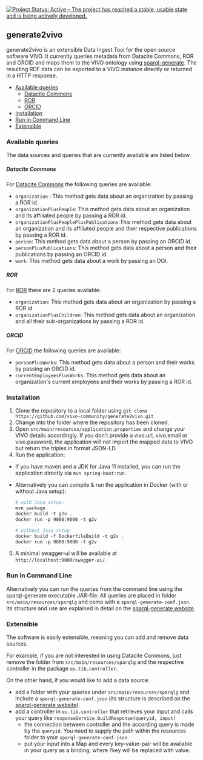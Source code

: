 [![Project Status: Active – The project has reached a stable, usable state and is being actively developed.](https://www.repostatus.org/badges/latest/active.svg)](https://www.repostatus.org/#active)

## generate2vivo
generate2vivo is an extensible Data Ingest Tool for the open source software VIVO. 
It currently queries metadata from Datacite Commons, ROR and ORCID
and maps them to the VIVO ontology using [sparql-generate](https://ci.mines-stetienne.fr/sparql-generate/index.html).
The resulting RDF data can be exported to a VIVO instance directly or returned in a HTTP response.

- [Available queries](#available-queries)
  + [Datacite Commons](#datacite-commons)
  + [ROR](#ror)
  + [ORCID](#orcid)
- [Installation](#installation)
- [Run in Command Line](#run-in-command-line)
- [Extensible](#extensible)

### Available queries
The data sources and queries that are currently available are listed below.

##### Datacite Commons
For [Datacite Commons](https://commons.datacite.org/) the following queries are available:
* `organization` : This method gets data about an organization by passing a ROR id.
* `organizationPlusPeople`: This method gets data about an organization and its affiliated people by passing a ROR id.
* `organizationPlusPeoplePlusPublications`:This method gets data about an organization and its affiliated people and their respective publications by passing a ROR id.
* `person`: This method gets data about a person by passing an ORCID id.
* `personPlusPublications`: This method gets data about a person and their publications by passing an ORCID id.
* `work`: This method gets data about a work by passing an DOI.

##### ROR
For [ROR](https://ror.org/) there are 2 queries available:
* `organization`: This method gets data about an organization by passing a ROR id.
* `organizationPlusChildren`: This method gets data about an organization and all their sub-organizations by passing a ROR id.

##### ORCID
For [ORCID](https://orcid.org/) the following queries are available:
* `personPlusWorks`: This method gets data about a person and their works by passing an ORCID id.
* `currentEmployeesPlusWorks`: This method gets data about an organization's current employees and their works by passing a ROR id.



### Installation
1. Clone the repository to a local folder using `git clone https://github.com/vivo-community/generate2vivo.git`
2. Change into the folder where the repository has been cloned. 
3. Open `src/main/resources/application.properties` and change your VIVO details accordingly. 
   If you don't provide a vivo.url, vivo.email or vivo.password, the application will not import the mapped data to VIVO but return the triples in format JSON-LD.
3. Run the application:
  * If you have maven and a JDK for Java 11 installed, you can run the application directly via `mvn spring-boot:run`. 

  * Alternatively you can compile & run the application in Docker (with or without Java setup):
    ```dockerfile
    # with Java setup:
    mvn package
    docker build -t g2v .
    docker run -p 9000:9000 -t g2v
    
    # without Java setup
    docker build -f DockerfileBuild -t g2v .
    docker run -p 9000:9000 -t g2v

5. A minimal swagger-ui will be available at `http://localhost:9000/swagger-ui/`.

### Run in Command Line
Alternatively you can run the queries from the command line using the sparql-generate executable JAR-file.
All queries are placed in folder `src/main/resources/sparqlg` and come with a `sparql-generate-conf.json`. 
Its structure and use are explained in detail on the [sparql-generate website](https://ci.mines-stetienne.fr/sparql-generate/language-cli.html).

### Extensible
The software is easily extensible, meaning you can add and remove data sources.

For example, if you are not interested in using Datacite Commons, just remove the folder from `src/main/resources/sparqlg`
and the respective controller in the package `eu.tib.controller`.

On the other hand, if you would like to add a data source:
* add a folder with your queries under `src/main/resources/sparqlg` and include a `sparql-generate-conf.json` 
  (its structure is described on the [sparql-generate website](https://ci.mines-stetienne.fr/sparql-generate/language-cli.html)).
* add a controller in `eu.tib.controller` that retrieves your input and calls your query like `responseService.buildResponse(queryid, input)`
    * the connection between controller and the according query is made by the `queryid`. You need to supply the path within the resources folder to your `sparql-generate-conf.json`.
    * put your input into a Map and every key-value-pair will be available in your query as a binding, where ?key will be replaced with value.

